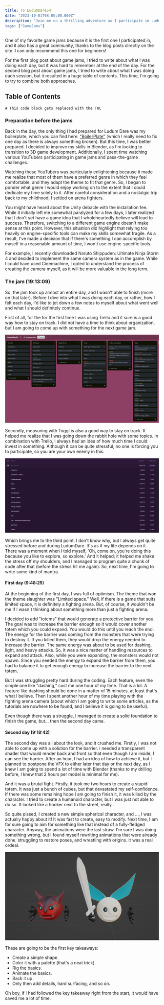 ```yaml
---
title: To LudumDare54
date: "2023-10-01T08:00:00.000Z"
description: "Join me on a thrilling adventure as I participate in Ludum Dare 54, where I'll document the highs, lows, and creative process of creating a game in just 48 hours."
tags: ["GameJams"]
---
```


One of my favorite game jams because it is the first one I participated in, and it also has a great community, thanks to the blog posts directly on the site. I can only recommend this one for beginners!

For the first blog post about game jams, I tried to write about what I was doing each day, but it was hard to remember at the end of the day. For the second blog post about game jams, I tried to write about what I was doing each session, but it resulted in a huge table of contents. This time, I'm going to try to combine both approaches.

## Table of Contents

```toc
# This code block gets replaced with the TOC
```

### Preparation before the jams

Back in the day, the only thing I had prepared for Ludum Dare was my boilerplate, which you can find here: ["BoilerPlate"](https://github.com/Snory/GameJamBoilerplate) (which I really need to fix one day as there is always something broken). But this time, I was better prepared. I decided to improve my skills in Blender, as I'm looking to transition to 3D game development. Additionally, I spent time watching various YouTubers participating in game jams and pass-the-game challenges.

Watching these YouTubers was particularly enlightening because it made me realize that most of them have a preferred genre in which they feel comfortable, and they adapt the theme to fit that genre. So, I began to ponder what genre I would enjoy working on to the extent that I could dedicate my time solely to it. After careful consideration and a nostalgic trip back to my childhood, I settled on arena fighters.

You might have heard about the Unity debacle with the installation fee. While it initially left me somewhat paralyzed for a few days, I later realized that I don't yet have a game idea that I wholeheartedly believe will lead to success. Therefore, switching to a different game engine doesn't make sense at this point. However, this situation did highlight that relying too heavily on engine-specific tools can make my skills somewhat fragile. As a result, I've made a decision that if there's something I can accomplish by myself in a reasonable amount of time, I won't use engine-specific tools.

For example, I recently downloaded Naruto Shippuden: Ultimate Ninja Storm 4 and decided to implement the same camera system as in the game. While I could have used Cinemachine, I opted to understand the process of creating the camera myself, as it will be more valuable in the long term.

### The jam (19:13:09)

So, the jam took up almost an entire day, and I wasn't able to finish (more on that later). Before I dive into what I was doing each day, or rather, how I felt each day, I'd like to jot down a few notes to myself about what went well and what I should definitely continue.

First of all, for the for the first time I was using Trello and it sure is a good way how to stay on track. I did not have a time to think about organization, but I am going to come up with something for the next game jam.

![Trello](./Trello.png "Trello to do lists")

Secondly, measuring with Toggl is also a good way to stay on track. It helped me realize that I was going down the rabbit hole with some topics. In combination with Trello, I always had an idea of how much time I could invest in something. Although it can be quite stressful, no one is forcing you to participate, so you are your own enemy in this.

![Toggl](./Toggl.png "Toggl measurment")

Which brings me to the third point. I don't know why, but I always get quite stressed before and during LudumDare. It's as if my life depends on it. There was a moment when I told myself, 'Oh, come on, you're doing this because you like to explore, so explore.' And it helped; it helped me shake the stress off my shoulders, and I managed to program quite a chunk of code after that (before the stress hit me again). So, next time, I'm going to write some kind of mantra.


#### First day (9:48:25)

At the beginning of the first day, I was full of optimism. The theme that won the theme slaughter was "Limited space." Well, if there is a game that suits limited space, it is definitely a fighting arena. But, of course, it wouldn't be me if I wasn't thinking about something more than just a fighting arena.

I decided to add "totems" that would generate a protective barrier for you. The goal was to increase the barrier enough so it would cover another totem which you could expand. You would do this until you reach the end. The energy for the barrier was coming from the monsters that were trying to destroy it. If you killed them, they would drop the energy needed to increase the barrier. The same energy was about to be used for dashing, light, and heavy attacks. So, it was a nice matter of handling resources to expand and attack. Also, while you were expanding, the monsters would not spawn. Since you needed the energy to expand the barrier from them, you had to balance it to get enough energy to increase the barrier to the next totem.

But I was struggling pretty hard during the coding. Each feature, even the simple one like "dashing," cost me one hour of my time. That is a lot. A feature like dashing should be done in a matter of 15 minutes, at least that's what I believe. Then I spent another hour of my time playing with the fighting arena camera (about which I am going to write some articles, as the tutorials are nowhere to be found, and I believe it is going to be useful).

Even though there was a struggle, I managed to create a solid foundation to finish the game, but... then the second day came.

#### Second day (9:18:42)

The second day was all about the look, and it crushed me. Firstly, I was not able to come up with a solution for the barrier. I needed a transparent shader that would render back and front so that even though I am inside, I can see the barrier. After an hour, I had an idea of how to achieve it, but I planned to postpone the VFX to either later that day or the next day, as I knew I am going to spend a lot of time with Blender (thanks to my drilling before, I knew that 2 hours per model is minimal for me).

And it was a brutal fight. Firstly, it took me two hours to create a stupid totem. It was just a bunch of cubes, but that devastated my self-confidence. If there was some remaining hope I am going to finish it, it was killed by the character. I tried to create a humanoid character, but I was just not able to do so. It looked like a hooker next to the street, really.

So quite pissed, I created a new simple spherical character, and ..., I was actually happy about it! It was fast to create, easy to modify. Next time, I am for sure going to aim for something like that instead of a fully-fledged character.  Anyway, the animations were the last straw. I'm sure I was doing something wrong, but I found myself rewriting animations that were already done, struggling to restore poses, and wrestling with origins. It was a real ordeal.

![Blender](BlenderChar.png "Little bastards")

These are going to be the first key takeaways:

* Create a simple shape.
* Color it with a palette (that's a neat trick).
* Rig the basics.
* Animate the basics.
* Back it up.
* Only then add details, hard surfacing, and so on.

Oh boy, if I had followed the key takeaway right from the start, it would have saved me a lot of time. 
